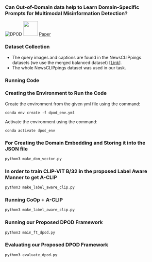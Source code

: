 ### Can Out-of-Domain data help to Learn Domain-Specific Prompts for Multimodal Misinformation Detection?

![DPOD](https://github.com/anonymouspeacock/DPOD/assets/151718362/5ed1a0d2-6d0c-45fc-abe9-386a6f6f03f2)
<img src="https://github.com/anonymouspeacock/DPOD/assets/151718362/5ed1a0d2-6d0c-45fc-abe9-386a6f6f03f2" width="48">
[Paper](https://arxiv.org/abs/2311.16496)

### Dataset Collection
- The query images and captions are found in the NewsCLIPpings datasets (we use the merged balanced dataset) [[Link](https://github.com/g-luo/news_clippings)].
- The whole NewsCLIPpings dataset was used in our task.
### Running Code
### Creating the Environment to Run the Code
Create the environment from the given yml file using the command:
```
conda env create -f dpod_env.yml
```
Activate the environment using the command:
```
conda activate dpod_env
```


### For Creating the Domain Embedding and Storing it into the JSON file
```python
python3 make_dom_vector.py
```
### In order to train CLIP-ViT B/32 in the proposed Label Aware Manner to get A-CLIP
```python
python3 make_label_aware_clip.py
```
### Running CoOp + A-CLIP
```python
python3 make_label_aware_clip.py
```
### Running our Proposed DPOD Framework
```python
python3 main_ft_dpod.py
```
### Evaluating our Proposed DPOD Framework
```python
python3 evaluate_dpod.py
```





